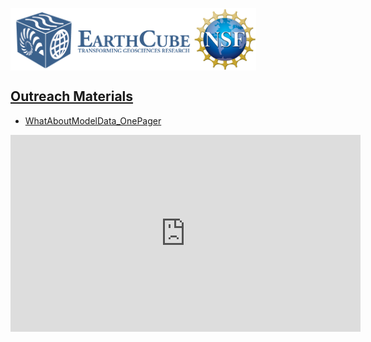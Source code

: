 <a href="http://earthcube.org/" target="_blank"><img src="../images/logo_earthcube_full_horizontal.png" height="100" align="left">
<a href="https://nsf.gov/" target="_blank"><img src="../images/NSF_4-Color_bitmap_Logo.png" width="100" height="100" align="center">
 
 



## Outreach Materials
* [WhatAboutModelData_OnePager](WhatAboutModelData_OnePager.pdf) 

<div class="video-container">
<iframe width="560" height="315" src="https://www.youtube.com/embed/JYTdO3p5jFM" frameborder="0" allow="accelerometer; autoplay; clipboard-write; encrypted-media; gyroscope; picture-in-picture" allowfullscreen></iframe>
</div>

